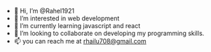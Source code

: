 - 👋 Hi, I’m @Rahel1921
- 👀 I’m interested in web development
- 🌱 I’m currently learning javascript and react
- 💞️ I’m looking to collaborate on developing my programming skills.
- 📫 you can reach me at rhailu708@gmail.com

<!---
Rahel1921/Rahel1921 is a ✨ special ✨ repository because its `README.md` (this file) appears on your GitHub profile.
You can click the Preview link to take a look at your changes.
--->
